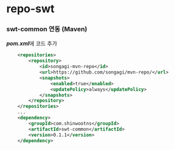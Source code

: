 # repo-swt

### swt-common 연동 (Maven)

***pom.xml***에 코드 추가

```xml
	<repositories>
		<repository>
			<id>songagi-mvn-repo</id>
			<url>https://github.com/songagi/mvn-repo/</url>
			<snapshots>
				<enabled>true</enabled>
				<updatePolicy>always</updatePolicy>
			</snapshots>
		</repository>
	</repositories>
	...
	<dependency>
		<groupId>com.shinwootns</groupId>
		<artifactId>swt-common</artifactId>
		<version>0.1.1</version>
	</dependency>
```
